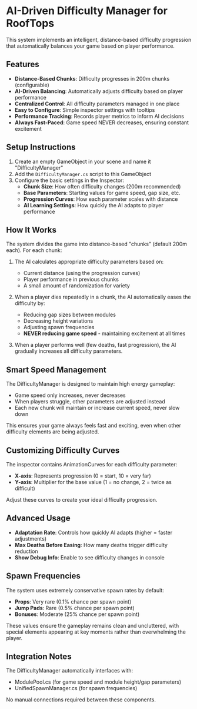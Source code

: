 # AI-Driven Difficulty Manager for RoofTops

This system implements an intelligent, distance-based difficulty progression that automatically balances your game based on player performance.

## Features

- **Distance-Based Chunks**: Difficulty progresses in 200m chunks (configurable)
- **AI-Driven Balancing**: Automatically adjusts difficulty based on player performance
- **Centralized Control**: All difficulty parameters managed in one place
- **Easy to Configure**: Simple inspector settings with tooltips
- **Performance Tracking**: Records player metrics to inform AI decisions
- **Always Fast-Paced**: Game speed NEVER decreases, ensuring constant excitement

## Setup Instructions

1. Create an empty GameObject in your scene and name it "DifficultyManager"
2. Add the `DifficultyManager.cs` script to this GameObject
3. Configure the basic settings in the Inspector:
   - **Chunk Size**: How often difficulty changes (200m recommended)
   - **Base Parameters**: Starting values for game speed, gap size, etc.
   - **Progression Curves**: How each parameter scales with distance
   - **AI Learning Settings**: How quickly the AI adapts to player performance

## How It Works

The system divides the game into distance-based "chunks" (default 200m each). For each chunk:

1. The AI calculates appropriate difficulty parameters based on:
   - Current distance (using the progression curves)
   - Player performance in previous chunks
   - A small amount of randomization for variety

2. When a player dies repeatedly in a chunk, the AI automatically eases the difficulty by:
   - Reducing gap sizes between modules
   - Decreasing height variations
   - Adjusting spawn frequencies
   - **NEVER reducing game speed** - maintaining excitement at all times

3. When a player performs well (few deaths, fast progression), the AI gradually increases all difficulty parameters.

## Smart Speed Management

The DifficultyManager is designed to maintain high energy gameplay:
- Game speed only increases, never decreases
- When players struggle, other parameters are adjusted instead
- Each new chunk will maintain or increase current speed, never slow down

This ensures your game always feels fast and exciting, even when other difficulty elements are being adjusted.

## Customizing Difficulty Curves

The inspector contains AnimationCurves for each difficulty parameter:
- **X-axis**: Represents progression (0 = start, 10 = very far)
- **Y-axis**: Multiplier for the base value (1 = no change, 2 = twice as difficult)

Adjust these curves to create your ideal difficulty progression.

## Advanced Usage

- **Adaptation Rate**: Controls how quickly AI adapts (higher = faster adjustments)
- **Max Deaths Before Easing**: How many deaths trigger difficulty reduction
- **Show Debug Info**: Enable to see difficulty changes in console

## Spawn Frequencies

The system uses extremely conservative spawn rates by default:
- **Props**: Very rare (0.1% chance per spawn point)
- **Jump Pads**: Rare (0.5% chance per spawn point)
- **Bonuses**: Moderate (25% chance per spawn point)

These values ensure the gameplay remains clean and uncluttered, with special elements appearing at key moments rather than overwhelming the player.

## Integration Notes

The DifficultyManager automatically interfaces with:
- ModulePool.cs (for game speed and module height/gap parameters)
- UnifiedSpawnManager.cs (for spawn frequencies)

No manual connections required between these components. 